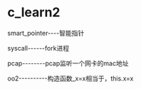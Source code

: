 # c_learn2
smart_pointer----智能指针

syscall------fork进程

pcap--------pcap监听一个网卡的mac地址

oo2----------构造函数_x=x相当于，this.x=x

